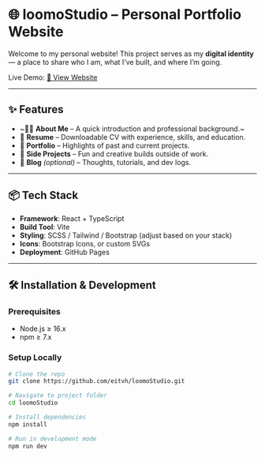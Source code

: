 # 🌐 loomoStudio – Personal Portfolio Website

Welcome to my personal website! This project serves as my **digital identity** — a place to share who I am, what I’ve built, and where I’m going.

Live Demo: [🔗 View Website](https://eitvh.github.io/loomoStudio/)

---

## ✨ Features

- ~🧑‍💻 **About Me** – A quick introduction and professional background.~
- 📄 **Resume** – Downloadable CV with experience, skills, and education.
- 💼 **Portfolio** – Highlights of past and current projects.
- 🚀 **Side Projects** – Fun and creative builds outside of work.
- 📝 **Blog** *(optional)* – Thoughts, tutorials, and dev logs.

---

## 📦 Tech Stack

- **Framework**: React + TypeScript
- **Build Tool**: Vite
- **Styling**: SCSS / Tailwind / Bootstrap (adjust based on your stack)
- **Icons**: Bootstrap Icons, or custom SVGs
- **Deployment**: GitHub Pages

---

## 🛠️ Installation & Development

### Prerequisites
- Node.js ≥ 16.x
- npm ≥ 7.x

### Setup Locally

```bash
# Clone the repo
git clone https://github.com/eitvh/loomoStudio.git

# Navigate to project folder
cd loomoStudio

# Install dependencies
npm install

# Run in development mode
npm run dev
